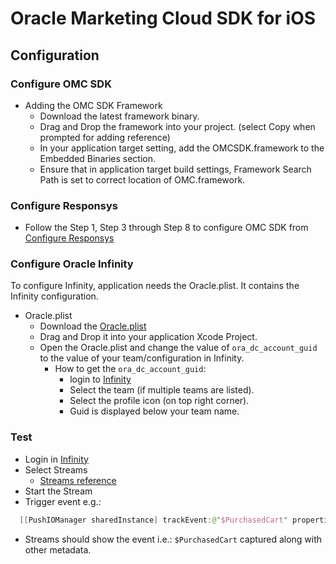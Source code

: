 # Oracle Marketing Cloud SDK for iOS

## Configuration

### Configure OMC SDK

- Adding the OMC SDK Framework
    - Download the latest framework binary.
    - Drag and Drop the framework into your project. (select Copy when prompted for adding reference)
    - In your application target setting, add the OMCSDK.framework to the Embedded Binaries section.
    - Ensure that in application target build settings, Framework Search Path is set to correct location of OMC.framework.
    
### Configure Responsys
  - Follow the Step 1, Step 3 through Step 8 to configure OMC SDK from [Configure Responsys][PushRef]

### Configure Oracle Infinity
To configure Infinity, application needs the Oracle.plist. It contains the Infinity configuration.
  - Oracle.plist
    - Download the [Oracle.plist][OraclePlistRef]
    - Drag and Drop it into your application Xcode Project.
    - Open the Oracle.plist and change the value of `ora_dc_account_guid` to the value of your team/configuration in Infinity.
        - How to get the `ora_dc_account_guid`:
            - login to [Infinity][InfinityRef]
            - Select the team (if multiple teams are listed).
            - Select the profile icon (on top right corner).
            - Guid is displayed below your team name.
### Test

  - Login in [Infinity][InfinityRef]
  - Select Streams
    + [Streams reference][StreamRef]
  - Start the Stream
  - Trigger event e.g.:

   ```swift
     [[PushIOManager sharedInstance] trackEvent:@"$PurchasedCart" properties:@{@"pid":@"165SFDFD121", @"pname":@"Shirt"}];
   ``` 
  - Streams should show the event i.e.: `$PurchasedCart` captured along with other metadata.

[PushRef]: <https://docs.oracle.com/cloud/latest/marketingcs_gs/OMCFB/ios/step-by-step/>
[InfinityRef]: <http://app.oracleinfinity.com/>
[StreamRef]: <https://docs.oracle.com/cloud/latest/marketingcs_gs/OMCHA/Help/streams.htm>
[OraclePlistRef]: <https://github.com/pushio/OMCSDK_iOS/blob/master/Oracle.plist>
